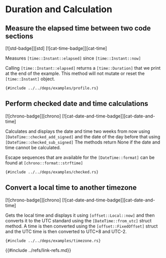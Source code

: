 # Duration and Calculation

## Measure the elapsed time between two code sections

[![std-badge]][std] [![cat-time-badge]][cat-time]

Measures `[time::Instant::elapsed]` since `[time::Instant::now]`

Calling `[time::Instant::elapsed]` returns a `[time::Duration]` that we print at the end of the example.
This method will not mutate or reset the `[time::Instant]` object.

```rust,editable
{#include ../../deps/examples/profile.rs}
```

## Perform checked date and time calculations

[![chrono-badge]][chrono] [![cat-date-and-time-badge]][cat-date-and-time]

Calculates and displays the date and time two weeks from now using
`[DateTime::checked_add_signed]` and the date of the day before that using
`[DateTime::checked_sub_signed]` The methods return None if the date and time
cannot be calculated.

Escape sequences that are available for the
`[DateTime::format]` can be found at `[chrono::format::strftime]`

```rust,editable
{#include ../../deps/examples/checked.rs}
```

## Convert a local time to another timezone

[![chrono-badge]][chrono] [![cat-date-and-time-badge]][cat-date-and-time]

Gets the local time and displays it using `[offset::Local::now]` and then converts it to the UTC standard using the `[DateTime::from_utc]` struct method. A time is then converted using the `[offset::FixedOffset]` struct and the UTC time is then converted to UTC+8 and UTC-2.

```rust,editable
{#include ../../deps/examples/timezone.rs}
```

[time::Duration]: https://doc.rust-lang.org/std/time/struct.Duration.html
[time::Instant::elapsed]: https://doc.rust-lang.org/std/time/struct.Instant.html#method.elapsed
[time::Instant::now]: https://doc.rust-lang.org/std/time/struct.Instant.html#method.now
[time::Instant]:https://doc.rust-lang.org/std/time/struct.Instant.html
[chrono::format::strftime]: https://docs.rs/chrono/*/chrono/format/strftime/index.html
[DateTime::checked_add_signed]: https://docs.rs/chrono/*/chrono/struct.Date.html#method.checked_add_signed
[DateTime::checked_sub_signed]: https://docs.rs/chrono/*/chrono/struct.Date.html#method.checked_sub_signed
[DateTime::format]: https://docs.rs/chrono/*/chrono/struct.DateTime.html#method.format
[DateTime::from_utc]:https://docs.rs/chrono/*/chrono/struct.DateTime.html#method.from_utc
[offset::FixedOffset]: https://docs.rs/chrono/*/chrono/offset/struct.FixedOffset.html
[offset::Local::now]: https://docs.rs/chrono/*/chrono/offset/struct.Local.html#method.now
{{#include ../refs/link-refs.md}}
